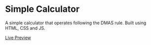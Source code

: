 <h1>Simple Calculator</h1>
<p>A simple calculator that operates following the DMAS rule. Built using HTML, CSS and JS.</p>
<a href='https://monajstha.github.io/Calculator/'>Live Preview</a>
